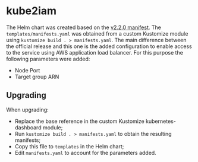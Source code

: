#  kube2iam

The Helm chart was created based on the [v2.2.0 manifest](https://raw.githubusercontent.com/kubernetes/dashboard/v2.2.0/aio/deploy/recommended.yaml). The `templates/manifests.yaml` was obtained from a custom Kustomize module using `kustomize build . > manifests.yaml`. The main difference between the official release and this one is the added configuration to enable access to the service using AWS application load balancer. For this purpose the following parameters were added:
* Node Port
* Target group ARN

## Upgrading
When upgrading:
* Replace the base reference in the custom Kustomize kubernetes-dashboard module;
* Run `kustomize build . > manifests.yaml` to obtain the resulting manifests;
* Copy this file to `templates` in the Helm chart;
* Edit `manifests.yaml` to account for the parameters added.